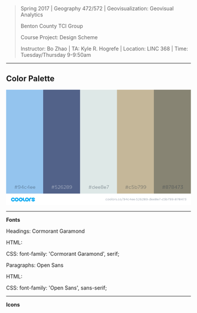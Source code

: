 > Spring 2017 | Geography 472/572 | Geovisualization: Geovisual Analytics
>
> Benton County TCI Group
>
> Course Project: Design Scheme
>
> Instructor: Bo Zhao | TA: Kyle R. Hogrefe | Location: LINC 368 | Time: Tuesday/Thursday 9-9:50am

------

## **Color Palette**

![](color-scheme.png)

------
**Fonts**

Headings: Cormorant Garamond

HTML: 
<link href="https://fonts.googleapis.com/css?family=Cormorant+Garamond" rel="stylesheet"> 

CSS:
font-family: 'Cormorant Garamond', serif;


Paragraphs: Open Sans

HTML:
<link href="https://fonts.googleapis.com/css?family=Open+Sans" rel="stylesheet"> 

CSS:
font-family: 'Open Sans', sans-serif;

------
**Icons**
